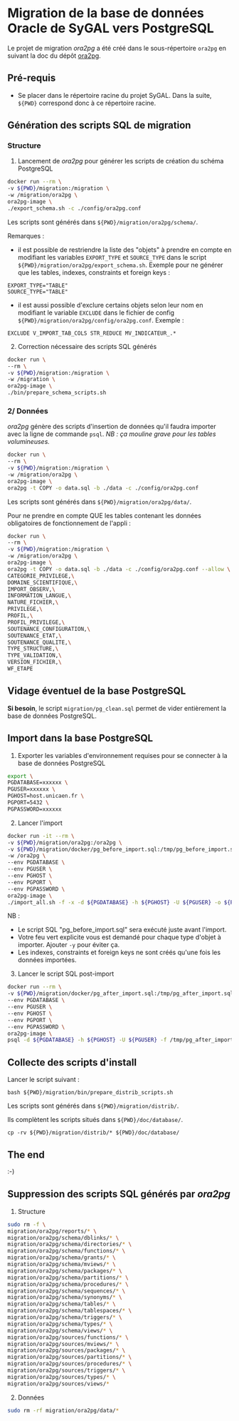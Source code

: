 Migration de la base de données Oracle de SyGAL vers PostgreSQL
===============================================================

Le projet de migration *ora2pg* a été créé dans le sous-répertoire `ora2pg` en suivant la doc du dépôt
[ora2pg](https://git.unicaen.fr/dsi/ora2pg).


Pré-requis
----------

- Se placer dans le répertoire racine du projet SyGAL. 
  Dans la suite, `${PWD}` correspond donc à ce répertoire racine.


Génération des scripts SQL de migration
---------------------------------------

### Structure

1) Lancement de *ora2pg* pour générer les scripts de création du schéma PostgreSQL

```bash
docker run --rm \
-v ${PWD}/migration:/migration \
-w /migration/ora2pg \
ora2pg-image \
./export_schema.sh -c ./config/ora2pg.conf
```

Les scripts sont générés dans `${PWD}/migration/ora2pg/schema/`.

Remarques : 
- il est possible de restriendre la liste des "objets" à prendre en compte en modifiant les variables 
`EXPORT_TYPE` et `SOURCE_TYPE` dans le script `${PWD}/migration/ora2pg/export_schema.sh`.
Exemple pour ne générer que les tables, indexes, constraints et foreign keys : 
```
EXPORT_TYPE="TABLE"
SOURCE_TYPE="TABLE"
```
- il est aussi possible d'exclure certains objets selon leur nom en modifiant le variable `EXCLUDE` dans le fichier
de config `${PWD}/migration/ora2pg/config/ora2pg.conf`. Exemple :
```
EXCLUDE	V_IMPORT_TAB_COLS STR_REDUCE MV_INDICATEUR_.*
```


2) Correction nécessaire des scripts SQL générés

```bash
docker run \
--rm \
-v ${PWD}/migration:/migration \
-w /migration \
ora2pg-image \
./bin/prepare_schema_scripts.sh
```


### 2/ Données

*ora2pg* génère des scripts d'insertion de données qu'il faudra importer avec la ligne de commande `psql`.
*NB : ça mouline grave pour les tables volumineuses.*

```bash
docker run \
--rm \
-v ${PWD}/migration:/migration \
-w /migration/ora2pg \
ora2pg-image \
ora2pg -t COPY -o data.sql -b ./data -c ./config/ora2pg.conf
```

Les scripts sont générés dans `${PWD}/migration/ora2pg/data/`.


Pour ne prendre en compte QUE les tables contenant les données obligatoires de fonctionnement de l'appli :
```bash
docker run \
--rm \
-v ${PWD}/migration:/migration \
-w /migration/ora2pg \
ora2pg-image \
ora2pg -t COPY -o data.sql -b ./data -c ./config/ora2pg.conf --allow \
CATEGORIE_PRIVILEGE,\
DOMAINE_SCIENTIFIQUE,\
IMPORT_OBSERV,\
INFORMATION_LANGUE,\
NATURE_FICHIER,\
PRIVILEGE,\
PROFIL,\
PROFIL_PRIVILEGE,\
SOUTENANCE_CONFIGURATION,\
SOUTENANCE_ETAT,\
SOUTENANCE_QUALITE,\
TYPE_STRUCTURE,\
TYPE_VALIDATION,\
VERSION_FICHIER,\
WF_ETAPE
```



Vidage éventuel de la base PostgreSQL
-------------------------------------

**Si besoin**, le script `migration/pg_clean.sql` permet de vider entièrement la base de données PostgreSQL.


Import dans la base PostgreSQL
------------------------------

1) Exporter les variables d'environnement requises pour se connecter à la base de données PostgreSQL

```bash
export \
PGDATABASE=xxxxxx \
PGUSER=xxxxxx \
PGHOST=host.unicaen.fr \
PGPORT=5432 \
PGPASSWORD=xxxxxx
```

2) Lancer l'import

```bash
docker run -it --rm \
-v ${PWD}/migration/ora2pg:/ora2pg \
-v ${PWD}/migration/docker/pg_before_import.sql:/tmp/pg_before_import.sql \
-w /ora2pg \
--env PGDATABASE \
--env PGUSER \
--env PGHOST \
--env PGPORT \
--env PGPASSWORD \
ora2pg-image \
./import_all.sh -f -x -d ${PGDATABASE} -h ${PGHOST} -U ${PGUSER} -o ${PGUSER} -b /tmp/pg_before_import.sql
```

NB : 
- Le script SQL "pg_before_import.sql" sera exécuté juste avant l'import.
- Votre feu vert explicite vous est demandé pour chaque type d'objet à importer. Ajouter `-y` pour éviter ça.
- Les indexes, constraints et foreign keys ne sont créés qu'une fois les données importées.

3) Lancer le script SQL post-import

```bash
docker run --rm \
-v ${PWD}/migration/docker/pg_after_import.sql:/tmp/pg_after_import.sql \
--env PGDATABASE \
--env PGUSER \
--env PGHOST \
--env PGPORT \
--env PGPASSWORD \
ora2pg-image \
psql -d ${PGDATABASE} -h ${PGHOST} -U ${PGUSER} -f /tmp/pg_after_import.sql
```


Collecte des scripts d'install
------------------------------

Lancer le script suivant :
```
bash ${PWD}/migration/bin/prepare_distrib_scripts.sh 
```

Les scripts sont générés dans `${PWD}/migration/distrib/`.

Ils complètent les scripts situés dans `${PWD}/doc/database/`.
```
cp -rv ${PWD}/migration/distrib/* ${PWD}/doc/database/
```


The end
-------

:-)






Suppression des scripts SQL générés par *ora2pg*
------------------------------------------------

1) Structure

```bash
sudo rm -f \
migration/ora2pg/reports/* \
migration/ora2pg/schema/dblinks/* \
migration/ora2pg/schema/directories/* \
migration/ora2pg/schema/functions/* \
migration/ora2pg/schema/grants/* \
migration/ora2pg/schema/mviews/* \
migration/ora2pg/schema/packages/* \
migration/ora2pg/schema/partitions/* \
migration/ora2pg/schema/procedures/* \
migration/ora2pg/schema/sequences/* \
migration/ora2pg/schema/synonyms/* \
migration/ora2pg/schema/tables/* \
migration/ora2pg/schema/tablespaces/* \
migration/ora2pg/schema/triggers/* \
migration/ora2pg/schema/types/* \
migration/ora2pg/schema/views/* \
migration/ora2pg/sources/functions/* \
migration/ora2pg/sources/mviews/* \
migration/ora2pg/sources/packages/* \
migration/ora2pg/sources/partitions/* \
migration/ora2pg/sources/procedures/* \
migration/ora2pg/sources/triggers/* \
migration/ora2pg/sources/types/* \
migration/ora2pg/sources/views/*
```

2) Données

```bash
sudo rm -rf migration/ora2pg/data/*
```
